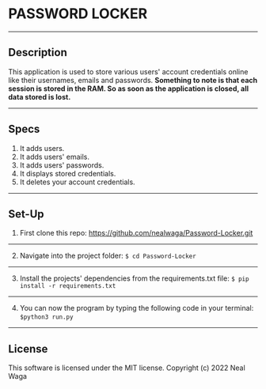 # PASSWORD LOCKER
***
**Description**
---
This application is used to store various users' account credentials online like their usernames, emails and passwords.
**Something to note is that each session is stored in the RAM. So as soon as the application is closed, all data stored is lost.**
***
**Specs**
---
1. It adds users.
2. It adds users' emails.
3. It adds users' passwords.
4. It displays stored credentials.
5. It deletes your account credentials.
***
**Set-Up**
---
1. First clone this repo:
https://github.com/nealwaga/Password-Locker.git
---
2. Navigate into the project folder:
`$ cd Password-Locker`
---
3. Install the projects' dependencies from the requirements.txt file:
`$ pip install -r requirements.txt`
---
4. You can now the program by typing the following code in your terminal:
`$python3 run.py`
***
**License**
---
This software is licensed under the MIT license. Copyright (c) 2022 Neal Waga
